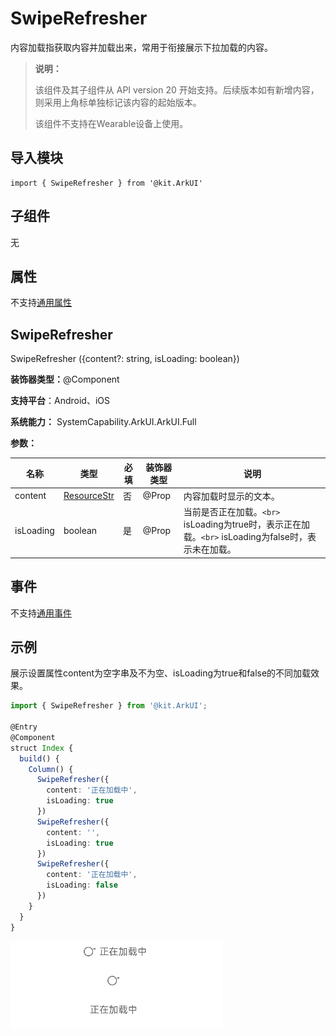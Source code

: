 # SwipeRefresher

内容加载指获取内容并加载出来，常用于衔接展示下拉加载的内容。

> **说明：**
>
> 该组件及其子组件从 API version 20 开始支持。后续版本如有新增内容，则采用上角标单独标记该内容的起始版本。
>
> 该组件不支持在Wearable设备上使用。

## 导入模块

```
import { SwipeRefresher } from '@kit.ArkUI'
```

## 子组件

无

## 属性

不支持[通用属性](../../../application-dev/reference/arkui-ts/ts-universal-attributes-size.md)

## SwipeRefresher

SwipeRefresher ({content?: string, isLoading: boolean})

**装饰器类型：**\@Component

**支持平台**：Android、iOS

**系统能力：** SystemCapability.ArkUI.ArkUI.Full

**参数：**

| 名称      | 类型                                                                | 必填 | 装饰器类型 | 说明                                                                                                    |
| --------- | ------------------------------------------------------------------- | ---- | ---------- | ------------------------------------------------------------------------------------------------------- |
| content   | [ResourceStr](../../../application-dev/reference/arkui-ts/ts-types.md) | 否   | \@Prop     | 内容加载时显示的文本。                                                                                  |
| isLoading | boolean                                                             | 是   | \@Prop     | 当前是否正在加载。`<br>` isLoading为true时，表示正在加载。`<br>` isLoading为false时，表示未在加载。 |

## 事件

不支持[通用事件](../../../application-dev/reference/arkui-ts/ts-universal-events-click.md)

## 示例

展示设置属性content为空字串及不为空、isLoading为true和false的不同加载效果。

```ts
import { SwipeRefresher } from '@kit.ArkUI';

@Entry
@Component
struct Index {
  build() {
    Column() {
      SwipeRefresher({
        content: '正在加载中',
        isLoading: true
      })
      SwipeRefresher({
        content: '',
        isLoading: true
      })
      SwipeRefresher({
        content: '正在加载中',
        isLoading: false
      })
    }
  }
}
```

![SwipeRefresher](figures/SwipeRefresher.gif)
